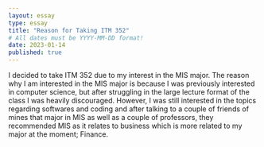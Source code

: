 ```yaml
---
layout: essay
type: essay
title: "Reason for Taking ITM 352"
# All dates must be YYYY-MM-DD format!
date: 2023-01-14
published: true
---
```


I decided to take ITM 352 due to my interest in the MIS major. The reason why I am interested in the MIS major is because I was previously interested in computer science, but after struggling in the large lecture format of the class I was heavily discouraged. However, I was still interested in the topics regarding softwares and coding and after talking to a couple of friends of mines that major in MIS as well as a couple of professors, they recommended MIS as it relates to business which is more related to my major at the moment; Finance. 
